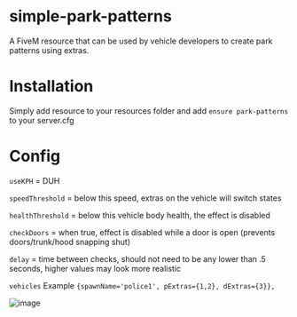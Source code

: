 # simple-park-patterns
A FiveM resource that can be used by vehicle developers to create park patterns using extras.



# Installation
Simply add resource to your resources folder and add ``ensure park-patterns`` to your server.cfg

# Config
``useKPH`` = DUH

``speedThreshold`` = below this speed, extras on the vehicle will switch states

``healthThreshold`` = below this vehicle body health, the effect is disabled

``checkDoors`` = when true, effect is disabled while a door is open (prevents doors/trunk/hood snapping shut)

``delay`` = time between checks, should not need to be any lower than .5 seconds, higher values may look more realistic

``vehicles`` Example
```{spawnName='police1', pExtras={1,2}, dExtras={3}},```

![image](https://user-images.githubusercontent.com/48927090/206566973-f07ccb4e-f065-4acf-b41a-43cb6ac633c6.png)
